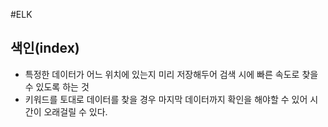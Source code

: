 #ELK 

## 색인(index)
- 특정한 데이터가 어느 위치에 있는지 미리 저장해두어 검색 시에 빠른 속도로 찾을 수 있도록 하는 것
- 키워드를 토대로 데이터를 찾을 경우 마지막 데이터까지 확인을 해야할 수 있어 시간이 오래걸릴 수 있다.